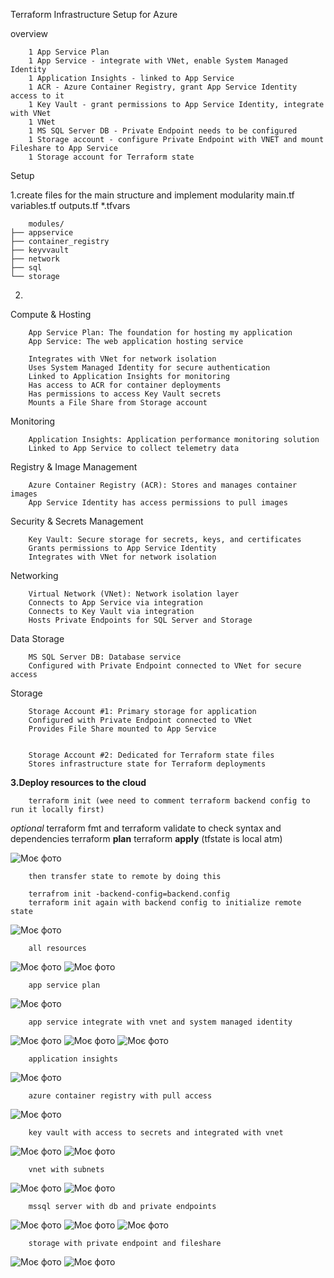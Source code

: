 Terraform Infrastructure Setup for Azure

overview

        1 App Service Plan
        1 App Service - integrate with VNet, enable System Managed Identity
        1 Application Insights - linked to App Service
        1 ACR - Azure Container Registry, grant App Service Identity access to it
        1 Key Vault - grant permissions to App Service Identity, integrate with VNet
        1 VNet
        1 MS SQL Server DB - Private Endpoint needs to be configured
        1 Storage account - configure Private Endpoint with VNET and mount Fileshare to App Service
        1 Storage account for Terraform state


Setup

1.create files for the main structure and implement modularity 
    main.tf
    variables.tf
    outputs.tf
    *.tfvars

        modules/
    ├── appservice
    ├── container_registry
    ├── keyvvault
    ├── network
    ├── sql
    └── storage

2.
Compute & Hosting

        App Service Plan: The foundation for hosting my application
        App Service: The web application hosting service
        
        Integrates with VNet for network isolation
        Uses System Managed Identity for secure authentication
        Linked to Application Insights for monitoring
        Has access to ACR for container deployments
        Has permissions to access Key Vault secrets
        Mounts a File Share from Storage account



Monitoring

        Application Insights: Application performance monitoring solution
        Linked to App Service to collect telemetry data

Registry & Image Management

        Azure Container Registry (ACR): Stores and manages container images
        App Service Identity has access permissions to pull images


Security & Secrets Management

        Key Vault: Secure storage for secrets, keys, and certificates
        Grants permissions to App Service Identity
        Integrates with VNet for network isolation



Networking

        Virtual Network (VNet): Network isolation layer
        Connects to App Service via integration
        Connects to Key Vault via integration
        Hosts Private Endpoints for SQL Server and Storage



Data Storage

        MS SQL Server DB: Database service
        Configured with Private Endpoint connected to VNet for secure access

Storage

        Storage Account #1: Primary storage for application
        Configured with Private Endpoint connected to VNet
        Provides File Share mounted to App Service


        Storage Account #2: Dedicated for Terraform state files
        Stores infrastructure state for Terraform deployments

**3.Deploy resources to the cloud**

    
        terraform init (wee need to comment terraform backend config to run it locally first)
*optional* terraform fmt and terraform validate to check syntax and dependencies
        terraform **plan**
        terraform **apply**
        (tfstate is local atm)



![Моє фото](./images/localstate.jpg)

        then transfer state to remote by doing this

        terrafrom init -backend-config=backend.config
        terraform init again with backend config to initialize remote state

![Моє фото](./images/state1.jpg)


        all resources 

![Моє фото](./images/allres2.jpeg)
![Моє фото](./images/allres3.jpeg)


        app service plan

![Моє фото](./images/apspla.jpeg)

        app service integrate with vnet and system managed identity


![Моє фото](./images/apps.jpeg)
![Моє фото](./images/appsyid.jpeg)
![Моє фото](./images/apsnw.jpeg)


        application insights

![Моє фото](./images/insight.png)

        azure container registry with pull access

![Моє фото](./images/acr.jpeg)

        key vault with access to secrets and integrated with vnet

![Моє фото](./images/kv.jpeg)
![Моє фото](./images/kvvne.jpeg)

        vnet with subnets

![Моє фото](./images/vnet.jpeg)
![Моє фото](./images/vnets.jpeg)

        mssql server with db and private endpoints

![Моє фото](./images/sqlserver.jpeg)
![Моє фото](./images/sqldb.jpeg)
![Моє фото](./images/sqlendp.jpeg)

        storage with private endpoint and fileshare


![Моє фото](./images/stapps.jpeg)
![Моє фото](./images/appsend.jpeg)












